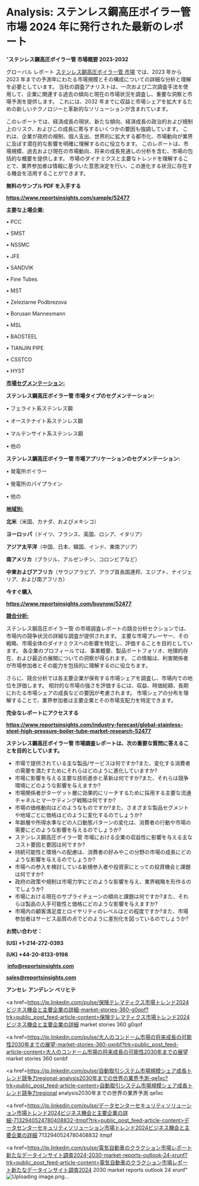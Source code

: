 # Analysis: ステンレス鋼高圧ボイラー管市場 2024 年に発行された最新のレポート

"<strong>ステンレス鋼高圧ボイラー管 市場概要 2023-2032</strong>

グローバル レポート <a href=https://www.reportsinsights.com/sample/52477>ステンレス鋼高圧ボイラー管 市場</a> では、2023 年から 2023 年までの予測年にわたる市場規模とその構成についての詳細な分析と理解を必要としています。 当社の調査アナリストは、一次および二次調査手法を使用して、企業に関連する過去の傾向と現在の市場状況を調査し、重要な洞察と市場予測を提供します。 これには、2032 年までに収益と市場シェアを拡大​​するための新しいテクノロジーと革新的なソリューションが含まれています。

このレポートでは、経済成長の現状、新たな傾向、経済成長の政治的および規制上のリスク、およびこの成長に寄与するいくつかの要因も強調しています。 これは、企業が政府の規制、個人支出、世界的に拡大する都市化、市場動向が業界に及ぼす潜在的な影響を明確に理解するのに役立ちます。 このレポートは、市場規模、過去および現在の市場動向、将来の成長見通しの分析を含む、市場の包括的な概要を提供します。 市場のダイナミクスと主要なトレンドを理解することで、業界参加者は情報に基づいた意思決定を行い、この進化する状況に存在する機会を活用することができます。

<strong><b>無料のサンプル PDF を入手する</b></strong>

<a href=https://www.reportsinsights.com/sample/52477><strong><u>https://www.reportsinsights.com/sample/52477</u></strong></a>

<strong>主要な上場企業:</strong>

• PCC

• SMST

• NSSMC

• JFE

• SANDVIK

• Fine Tubes

• MST

• Zeleziarne Podbrezova

• Borusan Mannesmann

• MSL

• BAOSTEEL

• TIANJIN PIPE

• CSSTCO

• HYST

<strong><u>市場セグメンテーション</u></strong><strong><u>:</u></strong>

<strong>ステンレス鋼高圧ボイラー管 市場タイプのセグメンテーション:</strong>

• フェライト系ステンレス鋼

• オーステナイト系ステンレス鋼

• マルテンサイト系ステンレス鋼

• 他の

<strong>ステンレス鋼高圧ボイラー管 市場アプリケーションのセグメンテーション:</strong>

• 発電所ボイラー

• 発電所のパイプライン

• 他の

<strong><u>地域別</u></strong><strong><u>:</u></strong>

<strong>北米</strong>（米国、カナダ、およびメキシコ）

<strong>ヨーロッパ</strong>（ドイツ、フランス、英国、ロシア、イタリア）

<strong>アジア太平洋</strong>（中国、日本、韓国、インド、東南アジア）

<strong>南アメリカ</strong>（ブラジル、アルゼンチン、コロンビアなど）

<strong>中東およびアフリカ</strong>（サウジアラビア、アラブ首長国連邦、エジプト、ナイジェリア、および南アフリカ）

<strong>今すぐ購入</strong>

<a href=https://www.reportsinsights.com/buynow/52477><strong><u>https://www.reportsinsights.com/buynow/52477</u></strong></a>

<strong><u>競合分析:</u></strong>

ステンレス鋼高圧ボイラー管 の市場調査レポートの競合分析セクションでは、市場内の競争状況の詳細な調査が提供されます。 主要な市場プレーヤー、その戦略、市場全体のダイナミクスへの影響を特定し、評価することを目的としています。 各企業のプロフィールでは、事業概要、製品ポートフォリオ、地理的存在、および最近の展開についての洞察が得られます。 この情報は、利害関係者が市場参加者とその能力を包括的に理解するのに役立ちます。

さらに、競合分析では各主要企業が保有する市場シェアを調査し、市場内での地位を評価します。 相対的な市場の強さを評価するには、収益、時価総額、長期にわたる市場シェアの成長などの要因が考慮されます。 市場シェアの分布を理解することで、業界参加者は主要企業とその市場支配力を特定できます。

<strong>完全なレポートにアクセスする</strong>

<a href=https://www.reportsinsights.com/industry-forecast/global-stainless-steel-high-pressure-boiler-tube-market-research-52477><strong><u><b>https://www.reportsinsights.com/industry-forecast/global-stainless-steel-high-pressure-boiler-tube-market-research-52477</b></u></strong></a>

<strong><b>ステンレス鋼高圧ボイラー管 市場調査レポートは、次の重要な質問に答えることを目的としています。</b></strong>
<ul>
  <li>市場で提供されている主な製品/サービスは何ですか?また、変化する消費者の需要を満たすためにそれらはどのように進化していますか?</li>
  <li>市場に影響を与える主要な技術進歩と革新は何ですか?また、それらは競争環境にどのような影響を与えますか?</li>
  <li>市場関係者がターゲット層に効果的にリーチするために採用する主要な流通チャネルとマーケティング戦略は何ですか?</li>
  <li>市場の価格動向はどのようなものですか?また、さまざまな製品セグメントや地域ごとに価格はどのように変化するのでしょうか?</li>
  <li>年齢層や所得水準などの人口動態パターンの変化は、消費者の行動や市場の需要にどのような影響を与えるのでしょうか?</li>
  <li>ステンレス鋼高圧ボイラー管 市場における企業の収益性に影響を与える主なコスト要因と要因は何ですか?</li>
  <li>持続可能性と環境への配慮は、消費者の好みやこの分野の市場の成長にどのような影響を与えるのでしょうか?</li>
  <li>市場への参入を検討している新規参入者や投資家にとっての投資機会と課題は何ですか?</li>
  <li>政府の政策や規制は市場力学にどのような影響を与え、業界戦略を形作るのでしょうか?</li>
  <li>市場における現在のサプライチェーンの傾向と課題は何ですか?また、それらは製品の入手可能性と価格にどのような影響を与えますか?</li>
  <li>市場内の顧客満足度とロイヤリティのレベルはどの程度ですか?また、市場参加者はサービス品質の点でどのように差別化を図っているのでしょうか?</li>
</ul>
<strong>お問い合わせ：</strong>

<strong>(US) +1-214-272-0393</strong>

<strong>(UK) +44-20-8133-9198</strong>

<strong> </strong><a href=info@reportsinsights.com><strong><u>info@reportsinsights.com</u></strong></a>

<a href=sales@reportsinsights.com><strong><u>sales@reportsinsights.com</u></strong></a>

<strong>アンセレ アンデレン ベリヒテ</strong>

<a href=https://jp.linkedin.com/pulse/保険テレマティクス市場トレンド2024ビジネス機会と主要企業の詳細-market-stories-360-g0qof?trk=public_post_feed-article-content>保険テレマティクス市場トレンド2024ビジネス機会と主要企業の詳細 market stories 360 g0qof</a>

<a href=https://jp.linkedin.com/pulse/大人のコンドーム市場の将来成長の可能性2030年までの展望-market-stories-360-oxnbf?trk=public_post_feed-article-content>大人のコンドーム市場の将来成長の可能性2030年までの展望 market stories 360 oxnbf</a>

<a href=https://jp.linkedin.com/pulse/自動取引システム市場規模シェア成長トレンド競争力regional-analysis2030年までの世界の業界予測-qe1xc?trk=public_post_feed-article-content>自動取引システム市場規模シェア成長トレンド競争力regional analysis2030年までの世界の業界予測 qe1xc</a>

<a href=https://jp.linkedin.com/pulse/データセンターセキュリティソリューション市場トレンド2024ビジネス機会と主要企業の詳細-7132940524780408832-itmpf?trk=public_post_feed-article-content>データセンターセキュリティソリューション市場トレンド2024ビジネス機会と主要企業の詳細 7132940524780408832 itmpf</a>

<a href=https://jp.linkedin.com/pulse/電気自動車のクラクション市場レポート新たなデータインサイト調査2024-2030-market-reports-outlook-24-xrunf?trk=public_post_feed-article-content>電気自動車のクラクション市場レポート新たなデータインサイト調査2024 2030 market reports outlook 24 xrunf</a>"
![Uploading image.png…]()
